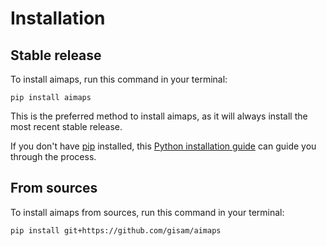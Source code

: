 # Installation

## Stable release

To install aimaps, run this command in your terminal:

```
pip install aimaps
```

This is the preferred method to install aimaps, as it will always install the most recent stable release.

If you don't have [pip](https://pip.pypa.io) installed, this [Python installation guide](http://docs.python-guide.org/en/latest/starting/installation/) can guide you through the process.

## From sources

To install aimaps from sources, run this command in your terminal:

```
pip install git+https://github.com/gisam/aimaps
```
